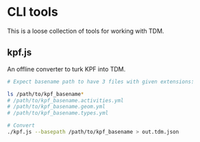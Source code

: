 # CLI tools

This is a loose collection of tools for working with TDM.

## kpf.js

An offline converter to turk KPF into TDM.

```bash
# Expect basename path to have 3 files with given extensions:

ls /path/to/kpf_basename*
# /path/to/kpf_basename.activities.yml
# /path/to/kpf_basename.geom.yml
# /path/to/kpf_basename.types.yml

# Convert
./kpf.js --basepath /path/to/kpf_basename > out.tdm.json
```
